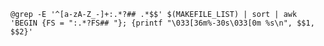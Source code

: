 
`@grep -E '^[a-zA-Z_-]+:.*?## .*$$' $(MAKEFILE_LIST) | sort | awk 'BEGIN {FS = ":.*?FS## "}; {printf "\033[36m%-30s\033[0m %s\n", $$1, $$2}'`
